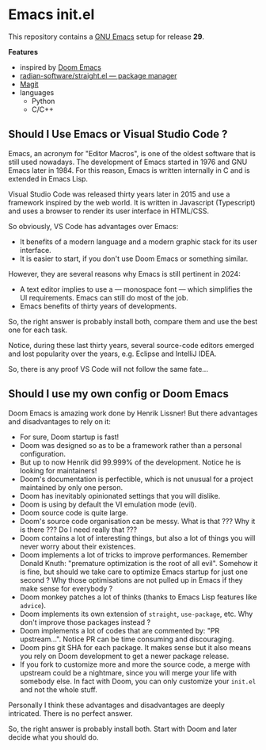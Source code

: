 # Emacs init.el

This repository contains a [GNU Emacs](https://www.gnu.org/software/emacs) setup for release **29**.

**Features**
- inspired by [Doom Emacs](https://github.com/doomemacs/doomemacs)
- [radian-software/straight.el — package manager](https://github.com/radian-software/straight.el)
- [Magit](https://magit.vc)
- languages
  - Python
  - C/C++

## Should I Use Emacs or Visual Studio Code ?

Emacs, an acronym for "Editor Macros", is one of the oldest software that is still used nowadays. The development of Emacs started in 1976 and GNU Emacs later in 1984.  For this reason, Emacs is written internally in C and is extended in Emacs Lisp.

Visual Studio Code was released thirty years later in 2015 and use a framework inspired by the web world.  It is written in Javascript (Typescript) and uses a browser to render its user interface in HTML/CSS.

So obviously, VS Code has advantages over Emacs:
- It benefits of a modern language and a modern graphic stack for its user interface.
- It is easier to start, if you don't use Doom Emacs or something similar.

However, they are several reasons why Emacs is still pertinent in 2024:
- A text editor implies to use a — monospace font — which simplifies the UI requirements.  Emacs can still do most of the job.
- Emacs benefits of thirty years of developments.

So, the right answer is probably install both, compare them and use the best one for each task.

Notice, during these last thirty years, several source-code editors emerged and lost popularity over the years, e.g. Eclipse and IntelliJ IDEA.

So, there is any proof VS Code will not follow the same fate...

## Should I use my own config or Doom Emacs

Doom Emacs is amazing work done by Henrik Lissner! But there advantages and disadvantages to rely on it:
- For sure, Doom startup is fast!
- Doom was designed so as to be a framework rather than a personal configuration.
- But up to now Henrik did 99.999% of the development.  Notice he is looking for maintainers!
- Doom's documentation is perfectible, which is not unusual for a project maintained by only one person.
- Doom has inevitably opinionated settings that you will dislike.
- Doom is using by default the VI emulation mode (evil).
- Doom source code is quite large.
- Doom's source code organisation can be messy. What is that ??? Why it is there ??? Do I need really that ???
- Doom contains a lot of interesting things, but also a lot of things you will never worry about their existences.
- Doom implements a lot of tricks to improve performances. Remember Donald Knuth: "premature optimization is the root of   all evil".  Somehow it is fine, but should we take care to optimize Emacs startup for just one second ?  Why those optimisations are not pulled up in Emacs if they make sense for everybody ?
- Doom monkey patches a lot of thinks (thanks to Emacs Lisp features like `advice`).
- Doom implements its own extension of `straight`, `use-package`, etc. Why don't improve those packages instead ?
- Doom implements a lot of codes that are commented by: "PR upstream...".  Notice PR can be time consuming and discouraging.
- Doom pins git SHA for each package.  It makes sense but it also means you rely on Doom development to get a newer package release.
- If you fork to customize more and more the source code, a merge with upstream could be a nightmare, since you will merge your life with somebody else. In fact with Doom, you can only customize your `init.el` and not the whole stuff.

Personally I think these advantages and disadvantages are deeply intricated.  There is no perfect answer.

So, the right answer is probably install both. Start with Doom and later decide what you should do.

